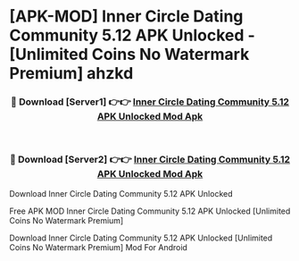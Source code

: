 # [APK-MOD] Inner Circle  Dating Community 5.12 APK Unlocked - [Unlimited Coins No Watermark Premium] ahzkd



<div align="center">
<h3>🔴 Download [Server1] 👉👉 <a href="https://momento.my/?title=Inner_Circle__Dating_Community_5.12_APK_Unlocked">Inner Circle  Dating Community 5.12 APK Unlocked Mod Apk</a></h3><br>

<h3>🔴 Download [Server2] 👉👉 <a href="https://momento.my/?title=Inner_Circle__Dating_Community_5.12_APK_Unlocked">Inner Circle  Dating Community 5.12 APK Unlocked Mod Apk</a></h3>
</div>



Download Inner Circle  Dating Community 5.12 APK Unlocked 

Free APK MOD Inner Circle  Dating Community 5.12 APK Unlocked [Unlimited Coins No Watermark Premium]

Download Inner Circle  Dating Community 5.12 APK Unlocked [Unlimited Coins No Watermark Premium] Mod For Android

